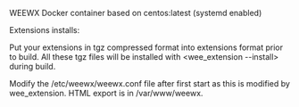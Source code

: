 WEEWX Docker container based on centos:latest (systemd enabled)

Extensions installs:

Put your extensions in tgz compressed format into extensions format prior to build.
All these tgz files will be installed with <wee_extension --install> during build.

Modify the /etc/weewx/weewx.conf file after first start as this is modified by wee_extension.
HTML export is in /var/www/weewx. 

